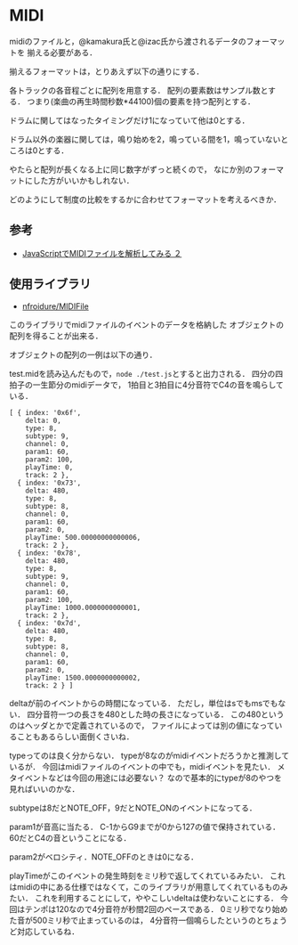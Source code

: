 # MIDI

midiのファイルと，@kamakura氏と@izac氏から渡されるデータのフォーマットを 揃える必要がある．

揃えるフォーマットは，とりあえず以下の通りにする．

各トラックの各音程ごとに配列を用意する． 配列の要素数はサンプル数とする． つまり(楽曲の再生時間秒数*44100)個の要素を持つ配列とする．

ドラムに関してはなったタイミングだけ1になっていて他は0とする．

ドラム以外の楽器に関しては，鳴り始めを2，鳴っている間を1，鳴っていないところは0とする．

やたらと配列が長くなる上に同じ数字がずっと続くので， なにか別のフォーマットにした方がいいかもしれない．

どのようにして制度の比較をするかに合わせてフォーマットを考えるべきか．

## 参考

- [JavaScriptでMIDIファイルを解析してみる ２](http://qiita.com/PianoScoreJP/items/71db2907b302793544e9)

## 使用ライブラリ

- [nfroidure/MIDIFile](https://github.com/nfroidure/MIDIFile)

このライブラリでmidiファイルのイベントのデータを格納した オブジェクトの配列を得ることが出来る．

オブジェクトの配列の一例は以下の通り．

test.midを読み込んだもので，`node ./test.js`とすると出力される． 四分の四拍子の一生節分のmidiデータで， 1拍目と3拍目に4分音符でC4の音を鳴らしている．

```
[ { index: '0x6f',
    delta: 0,
    type: 8,
    subtype: 9,
    channel: 0,
    param1: 60,
    param2: 100,
    playTime: 0,
    track: 2 },
  { index: '0x73',
    delta: 480,
    type: 8,
    subtype: 8,
    channel: 0,
    param1: 60,
    param2: 0,
    playTime: 500.00000000000006,
    track: 2 },
  { index: '0x78',
    delta: 480,
    type: 8,
    subtype: 9,
    channel: 0,
    param1: 60,
    param2: 100,
    playTime: 1000.0000000000001,
    track: 2 },
  { index: '0x7d',
    delta: 480,
    type: 8,
    subtype: 8,
    channel: 0,
    param1: 60,
    param2: 0,
    playTime: 1500.0000000000002,
    track: 2 } ]
```

deltaが前のイベントからの時間になっている． ただし，単位はsでもmsでもない． 四分音符一つの長さを480とした時の長さになっている． この480というのはヘッダとかで定義されているので， ファイルによっては別の値になっていることもあるらしい面倒くさいね．

typeってのは良く分からない． typeが8なのがmidiイベントだろうかと推測しているが． 今回はmidiファイルのイベントの中でも，midiイベントを見たい． メタイベントなどは今回の用途には必要ない？ なので基本的にtypeが8のやつを見ればいいのかな．

subtypeは8だとNOTE_OFF，9だとNOTE_ONのイベントになってる．

param1が音高に当たる． C-1からG9までが0から127の値で保持されている． 60だとC4の音ということになる．

param2がベロシティ．NOTE_OFFのときは0になる．

playTimeがこのイベントの発生時刻をミリ秒で返してくれているみたい． これはmidiの中にある仕様ではなくて，このライブラリが用意してくれているものみたい． これを利用することにして，ややこしいdeltaは使わないことにする． 今回はテンポは120なので4分音符が秒間2回のペースである． 0ミリ秒でなり始めた音が500ミリ秒で止まっているのは， 4分音符一個鳴らしたというのとちょうど対応しているね．
